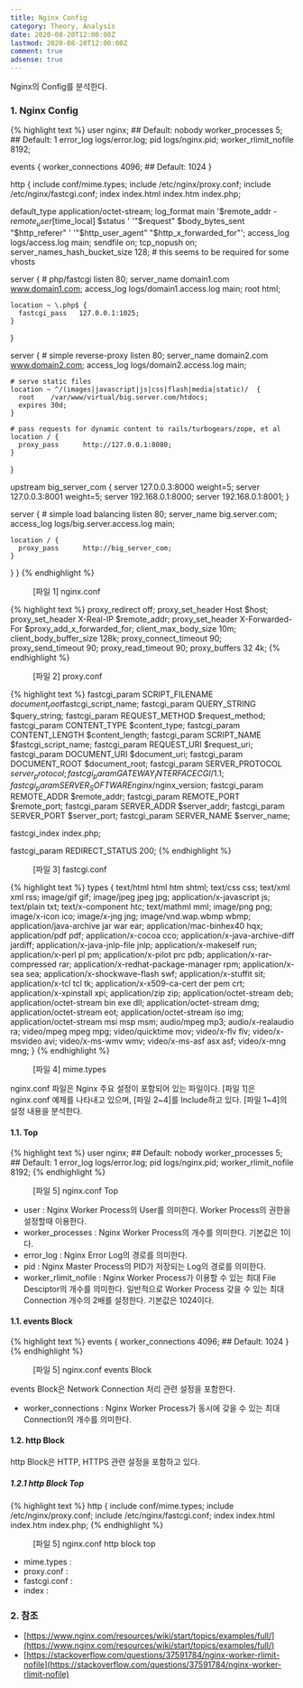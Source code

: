 ```yaml
---
title: Nginx Config
category: Theory, Analysis
date: 2020-08-20T12:00:00Z
lastmod: 2020-08-20T12:00:00Z
comment: true
adsense: true
---
```



Nginx의 Config를 분석한다.

### 1. Nginx Config

{% highlight text %}
user       nginx;  ## Default: nobody
worker_processes  5;  ## Default: 1
error_log  logs/error.log;
pid        logs/nginx.pid;
worker_rlimit_nofile 8192;

events {
  worker_connections  4096;  ## Default: 1024
}

http {
  include    conf/mime.types;
  include    /etc/nginx/proxy.conf;
  include    /etc/nginx/fastcgi.conf;
  index    index.html index.htm index.php;

  default_type application/octet-stream;
  log_format   main '$remote_addr - $remote_user [$time_local]  $status '
    '"$request" $body_bytes_sent "$http_referer" '
    '"$http_user_agent" "$http_x_forwarded_for"';
  access_log   logs/access.log  main;
  sendfile     on;
  tcp_nopush   on;
  server_names_hash_bucket_size 128; # this seems to be required for some vhosts

  server { # php/fastcgi
    listen       80;
    server_name  domain1.com www.domain1.com;
    access_log   logs/domain1.access.log  main;
    root         html;

    location ~ \.php$ {
      fastcgi_pass   127.0.0.1:1025;
    }
  }

  server { # simple reverse-proxy
    listen       80;
    server_name  domain2.com www.domain2.com;
    access_log   logs/domain2.access.log  main;

    # serve static files
    location ~ ^/(images|javascript|js|css|flash|media|static)/  {
      root    /var/www/virtual/big.server.com/htdocs;
      expires 30d;
    }

    # pass requests for dynamic content to rails/turbogears/zope, et al
    location / {
      proxy_pass      http://127.0.0.1:8080;
    }
  }

  upstream big_server_com {
    server 127.0.0.3:8000 weight=5;
    server 127.0.0.3:8001 weight=5;
    server 192.168.0.1:8000;
    server 192.168.0.1:8001;
  }

  server { # simple load balancing
    listen          80;
    server_name     big.server.com;
    access_log      logs/big.server.access.log main;

    location / {
      proxy_pass      http://big_server_com;
    }
  }
}
{% endhighlight %}
<figure>
<figcaption class="caption">[파일 1] nginx.conf</figcaption>
</figure>

{% highlight text %}
proxy_redirect          off;
proxy_set_header        Host            $host;
proxy_set_header        X-Real-IP       $remote_addr;
proxy_set_header        X-Forwarded-For $proxy_add_x_forwarded_for;
client_max_body_size    10m;
client_body_buffer_size 128k;
proxy_connect_timeout   90;
proxy_send_timeout      90;
proxy_read_timeout      90;
proxy_buffers           32 4k;
{% endhighlight %}
<figure>
<figcaption class="caption">[파일 2] proxy.conf</figcaption>
</figure>

{% highlight text %}
fastcgi_param  SCRIPT_FILENAME    $document_root$fastcgi_script_name;
fastcgi_param  QUERY_STRING       $query_string;
fastcgi_param  REQUEST_METHOD     $request_method;
fastcgi_param  CONTENT_TYPE       $content_type;
fastcgi_param  CONTENT_LENGTH     $content_length;
fastcgi_param  SCRIPT_NAME        $fastcgi_script_name;
fastcgi_param  REQUEST_URI        $request_uri;
fastcgi_param  DOCUMENT_URI       $document_uri;
fastcgi_param  DOCUMENT_ROOT      $document_root;
fastcgi_param  SERVER_PROTOCOL    $server_protocol;
fastcgi_param  GATEWAY_INTERFACE  CGI/1.1;
fastcgi_param  SERVER_SOFTWARE    nginx/$nginx_version;
fastcgi_param  REMOTE_ADDR        $remote_addr;
fastcgi_param  REMOTE_PORT        $remote_port;
fastcgi_param  SERVER_ADDR        $server_addr;
fastcgi_param  SERVER_PORT        $server_port;
fastcgi_param  SERVER_NAME        $server_name;

fastcgi_index  index.php;

fastcgi_param  REDIRECT_STATUS    200;
{% endhighlight %}
<figure>
<figcaption class="caption">[파일 3] fastcgi.conf</figcaption>
</figure>

{% highlight text %}
types {
  text/html                             html htm shtml;
  text/css                              css;
  text/xml                              xml rss;
  image/gif                             gif;
  image/jpeg                            jpeg jpg;
  application/x-javascript              js;
  text/plain                            txt;
  text/x-component                      htc;
  text/mathml                           mml;
  image/png                             png;
  image/x-icon                          ico;
  image/x-jng                           jng;
  image/vnd.wap.wbmp                    wbmp;
  application/java-archive              jar war ear;
  application/mac-binhex40              hqx;
  application/pdf                       pdf;
  application/x-cocoa                   cco;
  application/x-java-archive-diff       jardiff;
  application/x-java-jnlp-file          jnlp;
  application/x-makeself                run;
  application/x-perl                    pl pm;
  application/x-pilot                   prc pdb;
  application/x-rar-compressed          rar;
  application/x-redhat-package-manager  rpm;
  application/x-sea                     sea;
  application/x-shockwave-flash         swf;
  application/x-stuffit                 sit;
  application/x-tcl                     tcl tk;
  application/x-x509-ca-cert            der pem crt;
  application/x-xpinstall               xpi;
  application/zip                       zip;
  application/octet-stream              deb;
  application/octet-stream              bin exe dll;
  application/octet-stream              dmg;
  application/octet-stream              eot;
  application/octet-stream              iso img;
  application/octet-stream              msi msp msm;
  audio/mpeg                            mp3;
  audio/x-realaudio                     ra;
  video/mpeg                            mpeg mpg;
  video/quicktime                       mov;
  video/x-flv                           flv;
  video/x-msvideo                       avi;
  video/x-ms-wmv                        wmv;
  video/x-ms-asf                        asx asf;
  video/x-mng                           mng;
}
{% endhighlight %}
<figure>
<figcaption class="caption">[파일 4] mime.types</figcaption>
</figure>

nginx.conf 파일은 Nginx 주요 설정이 포함되어 있는 파일이다. [파일 1]은 nginx.conf 예제를 나타내고 있으며, [파일 2~4]를 Include하고 있다. [파일 1~4]의 설정 내용을 분석한다.

#### 1.1. Top

{% highlight text %}
user       nginx;  ## Default: nobody
worker_processes  5;  ## Default: 1
error_log  logs/error.log;
pid        logs/nginx.pid;
worker_rlimit_nofile 8192;
{% endhighlight %}
<figure>
<figcaption class="caption">[파일 5] nginx.conf Top</figcaption>
</figure>

* user : Nginx Worker Process의 User를 의미한다. Worker Process의 권한을 설정할때 이용한다.
* worker_processes : Nginx Worker Process의 개수를 의미한다. 기본값은 1이다.
* error_log : Nginx Error Log의 경로를 의미한다.
* pid : Nginx Master Process의 PID가 저장되는 Log의 경로를 의미한다.
* worker_rlimit_nofile : Nginx Worker Process가 이용할 수 있는 최대 File Desciptor의 개수를 의미한다. 일반적으로 Worker Process 갖을 수 있는 최대 Connection 개수의 2배를 설정한다. 기본값은 1024이다.

#### 1.1. events Block

{% highlight text %}
events {
  worker_connections  4096;  ## Default: 1024
}
{% endhighlight %}
<figure>
<figcaption class="caption">[파일 5] nginx.conf events Block</figcaption>
</figure>

events Block은 Network Connection 처리 관련 설정을 포함한다.

* worker_connections : Nginx Worker Process가 동시에 갖을 수 있는 최대 Connection의 개수를 의미한다.

#### 1.2. http Block

http Block은 HTTP, HTTPS 관련 설정을 포함하고 있다.

##### 1.2.1 http Block Top

{% highlight text %}
http {
  include    conf/mime.types;
  include    /etc/nginx/proxy.conf;
  include    /etc/nginx/fastcgi.conf;
  index    index.html index.htm index.php;
{% endhighlight %}
<figure>
<figcaption class="caption">[파일 5] nginx.conf http block top</figcaption>
</figure>

* mime.types : 
* proxy.conf : 
* fastcgi.conf :
* index :

### 2. 참조

* [https://www.nginx.com/resources/wiki/start/topics/examples/full/](https://www.nginx.com/resources/wiki/start/topics/examples/full/)
* [https://stackoverflow.com/questions/37591784/nginx-worker-rlimit-nofile](https://stackoverflow.com/questions/37591784/nginx-worker-rlimit-nofile)